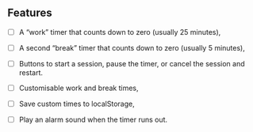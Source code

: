## Features

- [ ] A “work” timer that counts down to zero (usually 25 minutes),
- [ ] A second “break” timer that counts down to zero (usually 5 minutes),
- [ ] Buttons to start a session, pause the timer, or cancel the session and restart.

- [ ] Customisable work and break times,
- [ ] Save custom times to localStorage,
- [ ] Play an alarm sound when the timer runs out.
